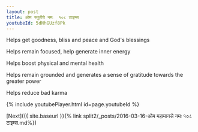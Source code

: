 ```yaml
---
layout: post
title: ओम स्तुतीये नमः  १०८ टाइम्स
youtubeId: 5dNhGUzf8Pk
---
```

 
 
Helps get goodness, bliss and peace and God's blessings
 
Helps remain focused, help generate inner energy 
 
Helps boost physical and mental health 
 
Helps remain grounded and generates a sense of gratitude towards the greater power 
 
Helps reduce bad karma
 
 
 
 


{% include youtubePlayer.html id=page.youtubeId %}
 
[Next]({{ site.baseurl }}{% link  split2/_posts/2016-03-16-ओम महामानसे नमः १०८ टाइम्स.md%})
 
